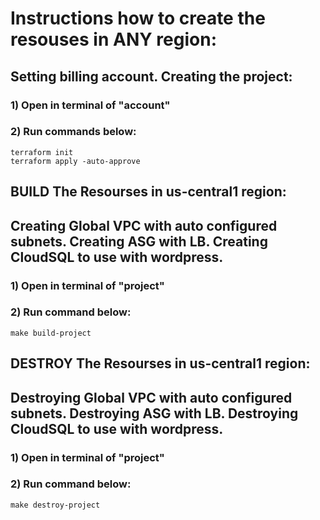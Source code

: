 # Instructions how to create the resouses in ANY region:

## Setting billing account. Creating the project:

### 1) Open in terminal of "account"
### 2) Run commands below:
```
terraform init
terraform apply -auto-approve
```

## BUILD The Resourses in us-central1 region:
## Creating Global VPC with auto configured subnets. Creating ASG with LB. Creating CloudSQL to use with wordpress.

### 1) Open in terminal of "project"
### 2) Run command below:
```
make build-project
```

## DESTROY The Resourses in us-central1 region:
## Destroying Global VPC with auto configured subnets. Destroying ASG with LB. Destroying CloudSQL to use with wordpress.

### 1) Open in terminal of "project"
### 2) Run command below:
```
make destroy-project
```